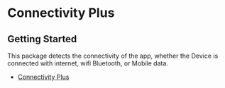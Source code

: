 # Connectivity Plus 





## Getting Started

This package detects the connectivity of the app, whether the Device is connected with internet,
wifi Bluetooth, or Mobile data.



- [Connectivity Plus](https://pub.dev/packages/connectivity_plus)
<!-- - [Cookbook: Useful Flutter samples](https://docs.flutter.dev/cookbook) -->


